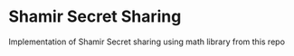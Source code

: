 # Shamir Secret Sharing

Implementation of Shamir Secret sharing using math library from this repo

